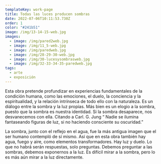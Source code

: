 ```yaml
---
templateKey: work-page
title: Todas las luces producen sombras
date: 2022-07-06T10:11:53.730Z
order: 1
color: "#241b51"
image: /img/13-14-15-web.jpg
images:
  - image: /img/pared2web.jpg
  - image: /img/11_5-web.jpg
  - image: /img/paredweb.jpg
  - image: /img/28-29-30-web.jpg
  - image: /img/30-lucesysombrasweb.jpg
  - image: /img/32-33-34-35-paredweb.jpg
tags:
  - arte
  - exposición
---
```

Esta obra pretende profundizar en experiencias fundamentales de la condición humana, como las emociones, el duelo, la conciencia y la espiritualidad, y la relación intrínseca de todo ello con la naturaleza. Es un diálogo entre la sombra y la luz propias. Más bien es un elogio a la sombra, puesto que la sombra es nuestra identidad. Si la sombra desaparece, nos desvanecemos con ella. Citando a Carl. G. Jung “ Nadie se ilumina fantaseando figuras de luz, si no haciendo consciente su oscuridad.”

La sombra, junto con el reflejo en el agua, fue la más antigua imagen que el ser humano contempló de sí mismo. Así que en esta obra también hay agua, fuego y aire, como elementos transformadores. Hay luz y duelo. Lo que no habrá serán respuestas, solo preguntas. Debemos preguntar a las sombras, debemos exponernos a la luz. Es difícil mirar a la sombra, pero lo es más aún mirar a la luz directamente.